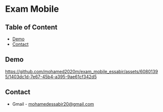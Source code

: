 # Exam Mobile


## Table of Content

- [Demo](#demo)
- [Contact](#contact)


## Demo

https://github.com/mohamed2020m/exam_mobile_essabir/assets/60801395/1403dc1d-7e67-45b4-a395-9ae61cf342d5


## Contact

- Gmail - [mohamedessabir20@gmail.com](mailto:mohamedessabir20@gmail.com)
